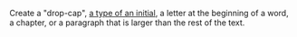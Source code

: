 Create a "drop-cap", [a type of an initial](https://en.wikipedia.org/wiki/Initial#Types_of_initial), a letter at the beginning of a word, a chapter, or a paragraph that is larger than the rest of the text.

<script src="{{path '/assets/scripts/open-ext-links-in-new-window.js'}}" />
